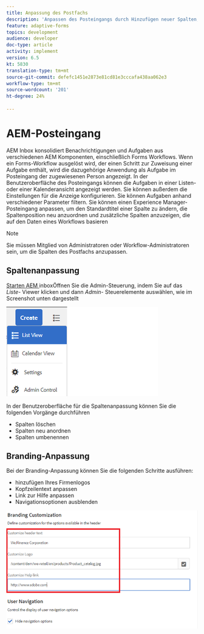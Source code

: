 ```yaml
---
title: Anpassung des Postfachs
description: 'Anpassen des Posteingangs durch Hinzufügen neuer Spalten, die auf Workflow-Daten basieren '
feature: adaptive-forms
topics: development
audience: developer
doc-type: article
activity: implement
version: 6.5
kt: 5830
translation-type: tm+mt
source-git-commit: defefc1451e2873e81cd81e3cccafa438aa062e3
workflow-type: tm+mt
source-wordcount: '201'
ht-degree: 24%

---
```


# AEM-Posteingang

AEM Inbox konsolidiert Benachrichtigungen und Aufgaben aus verschiedenen AEM Komponenten, einschließlich Forms Workflows. Wenn ein Forms-Workflow ausgelöst wird, der einen Schritt zur Zuweisung einer Aufgabe enthält, wird die dazugehörige Anwendung als Aufgabe im Posteingang der zugewiesenen Person angezeigt.
In der Benutzeroberfläche des Posteingangs können die Aufgaben in einer Listen- oder einer Kalenderansicht angezeigt werden. Sie können außerdem die Einstellungen für die Anzeige konfigurieren. Sie können Aufgaben anhand verschiedener Parameter filtern.
Sie können einen Experience Manager-Posteingang anpassen, um den Standardtitel einer Spalte zu ändern, die Spaltenposition neu anzuordnen und zusätzliche Spalten anzuzeigen, die auf den Daten eines Workflows basieren


>[!NOTE]
>
>Sie müssen Mitglied von Administratoren oder Workflow-Administratoren sein, um die Spalten des Postfachs anzupassen.

## Spaltenanpassung

[Starten AEM ](http://localhost:4502/aem/inbox)
inboxÖffnen Sie die Admin-Steuerung, indem Sie auf das  _Liste-_ Viewer klicken und dann  _Admin-_ Steuerelemente auswählen, wie im Screenshot unten dargestellt

![admin-control](assets/open-customization.png)

In der Benutzeroberfläche für die Spaltenanpassung können Sie die folgenden Vorgänge durchführen

* Spalten löschen
* Spalten neu anordnen
* Spalten umbenennen

## Branding-Anpassung

Bei der Branding-Anpassung können Sie die folgenden Schritte ausführen:

* hinzufügen Ihres Firmenlogos
* Kopfzeilentext anpassen
* Link zur Hilfe anpassen
* Navigationsoptionen ausblenden

![Inbox-Branding](assets/branding-customization.PNG)
